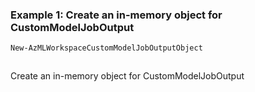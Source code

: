 ### Example 1: Create an in-memory object for CustomModelJobOutput
```powershell
New-AzMLWorkspaceCustomModelJobOutputObject
```

```output
```

Create an in-memory object for CustomModelJobOutput

